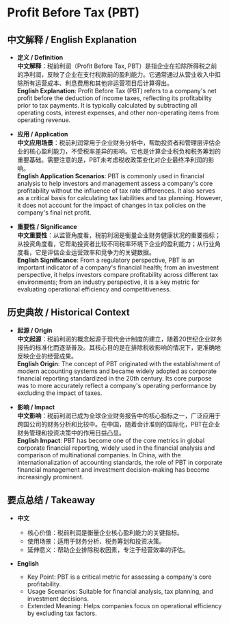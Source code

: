 # Profit Before Tax (PBT)

## 中文解释 / English Explanation

* **定义 / Definition**  
  **中文解释**：税前利润（Profit Before Tax, PBT）是指企业在扣除所得税之前的净利润，反映了企业在支付税款前的盈利能力。它通常通过从营业收入中扣除所有运营成本、利息费用和其他非运营项目后计算得出。  
  **English Explanation**: Profit Before Tax (PBT) refers to a company's net profit before the deduction of income taxes, reflecting its profitability prior to tax payments. It is typically calculated by subtracting all operating costs, interest expenses, and other non-operating items from operating revenue.

* **应用 / Application**  
  **中文应用场景**：税前利润常用于企业财务分析中，帮助投资者和管理层评估企业的核心盈利能力，不受税率差异的影响。它也是计算企业税负和税务筹划的重要基础。需要注意的是，PBT未考虑税收政策变化对企业最终净利润的影响。  
  **English Application Scenarios**: PBT is commonly used in financial analysis to help investors and management assess a company's core profitability without the influence of tax rate differences. It also serves as a critical basis for calculating tax liabilities and tax planning. However, it does not account for the impact of changes in tax policies on the company's final net profit.

* **重要性 / Significance**  
  **中文重要性**：从监管角度看，税前利润是衡量企业财务健康状况的重要指标；从投资角度看，它帮助投资者比较不同税率环境下企业的盈利能力；从行业角度看，它是评估企业运营效率和竞争力的关键数据。  
  **English Significance**: From a regulatory perspective, PBT is an important indicator of a company's financial health; from an investment perspective, it helps investors compare profitability across different tax environments; from an industry perspective, it is a key metric for evaluating operational efficiency and competitiveness.

## 历史典故 / Historical Context

* **起源 / Origin**  
  **中文起源**：税前利润的概念起源于现代会计制度的建立，随着20世纪企业财务报告的标准化而逐渐普及。其核心目的是在排除税收影响的情况下，更准确地反映企业的经营成果。  
  **English Origin**: The concept of PBT originated with the establishment of modern accounting systems and became widely adopted as corporate financial reporting standardized in the 20th century. Its core purpose was to more accurately reflect a company's operating performance by excluding the impact of taxes.

* **影响 / Impact**  
  **中文影响**：税前利润已成为全球企业财务报告中的核心指标之一，广泛应用于跨国公司的财务分析和比较中。在中国，随着会计准则的国际化，PBT在企业财务管理和投资决策中的作用日益凸显。  
  **English Impact**: PBT has become one of the core metrics in global corporate financial reporting, widely used in the financial analysis and comparison of multinational companies. In China, with the internationalization of accounting standards, the role of PBT in corporate financial management and investment decision-making has become increasingly prominent.

## 要点总结 / Takeaway

* **中文**  
  - 核心价值：税前利润是衡量企业核心盈利能力的关键指标。  
  - 使用场景：适用于财务分析、税务筹划和投资决策。  
  - 延伸意义：帮助企业排除税收因素，专注于经营效率的评估。

* **English**  
  - Key Point: PBT is a critical metric for assessing a company's core profitability.  
  - Usage Scenarios: Suitable for financial analysis, tax planning, and investment decisions.  
  - Extended Meaning: Helps companies focus on operational efficiency by excluding tax factors.